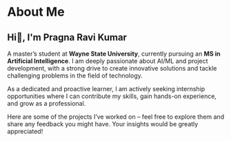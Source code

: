 # About Me
## Hi👋, I'm Pragna Ravi Kumar
A master’s student at **Wayne State University**, currently pursuing an **MS in Artificial Intelligence**. I am deeply passionate about AI/ML and project development, with a strong drive to create innovative solutions and tackle challenging problems in the field of technology. 

As a dedicated and proactive learner, I am actively seeking internship opportunities where I can contribute my skills, gain hands-on experience, and grow as a professional.  

Here are some of the projects I’ve worked on – feel free to explore them and share any feedback you might have. Your insights would be greatly appreciated!
